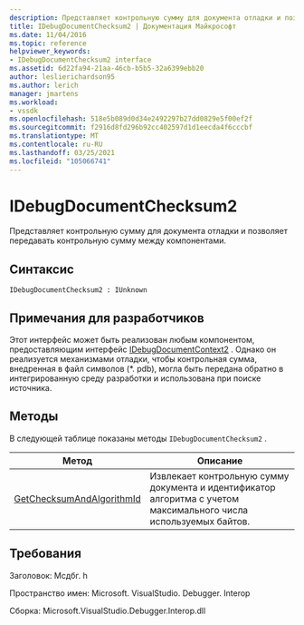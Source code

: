 ```yaml
---
description: Представляет контрольную сумму для документа отладки и позволяет передавать контрольную сумму между компонентами.
title: IDebugDocumentChecksum2 | Документация Майкрософт
ms.date: 11/04/2016
ms.topic: reference
helpviewer_keywords:
- IDebugDocumentChecksum2 interface
ms.assetid: 6d22fa94-21aa-46cb-b5b5-32a6399ebb20
author: leslierichardson95
ms.author: lerich
manager: jmartens
ms.workload:
- vssdk
ms.openlocfilehash: 518e5b089d0d34e2492297b27dd0829e5f00ef2f
ms.sourcegitcommit: f2916d8fd296b92cc402597d1d1eecda4f6cccbf
ms.translationtype: MT
ms.contentlocale: ru-RU
ms.lasthandoff: 03/25/2021
ms.locfileid: "105066741"
---
```

# <a name="idebugdocumentchecksum2"></a>IDebugDocumentChecksum2
Представляет контрольную сумму для документа отладки и позволяет передавать контрольную сумму между компонентами.

## <a name="syntax"></a>Синтаксис

```
IDebugDocumentChecksum2 : IUnknown
```

## <a name="notes-for-implementers"></a>Примечания для разработчиков
 Этот интерфейс может быть реализован любым компонентом, предоставляющим интерфейс [IDebugDocumentContext2](../../../extensibility/debugger/reference/idebugdocumentcontext2.md) . Однако он реализуется механизмами отладки, чтобы контрольная сумма, внедренная в файл символов (*. pdb), могла быть передана обратно в интегрированную среду разработки и использована при поиске источника.

## <a name="methods"></a>Методы
 В следующей таблице показаны методы `IDebugDocumentChecksum2` .

|Метод|Описание|
|------------|-----------------|
|[GetChecksumAndAlgorithmId](../../../extensibility/debugger/reference/idebugdocumentchecksum2-getchecksumandalgorithmid.md)|Извлекает контрольную сумму документа и идентификатор алгоритма с учетом максимального числа используемых байтов.|

## <a name="requirements"></a>Требования
 Заголовок: Мсдбг. h

 Пространство имен: Microsoft. VisualStudio. Debugger. Interop

 Сборка: Microsoft.VisualStudio.Debugger.Interop.dll
